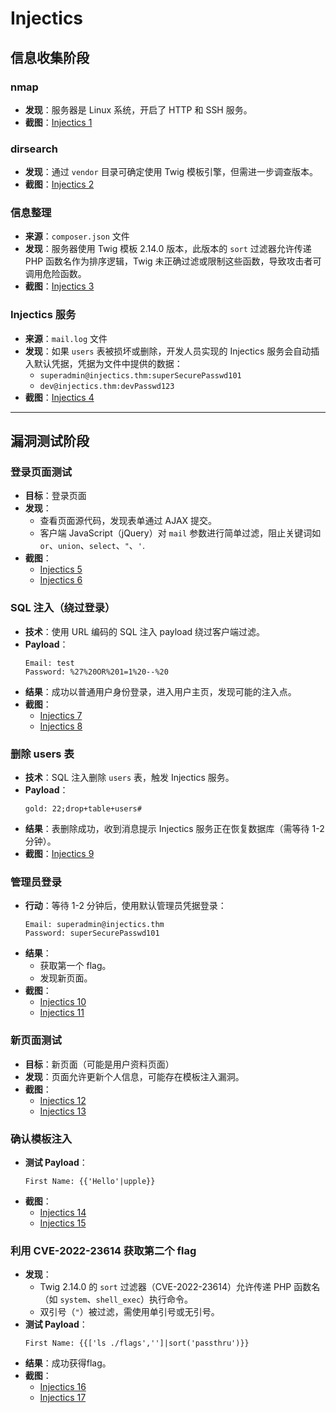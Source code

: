 # Injectics

## 信息收集阶段

### nmap
- **发现**：服务器是 Linux 系统，开启了 HTTP 和 SSH 服务。
- **截图**：[Injectics 1](./iamges/Injectics2.png)

### dirsearch
- **发现**：通过 `vendor` 目录可确定使用 Twig 模板引擎，但需进一步调查版本。
- **截图**：[Injectics 2](./iamges/Injectics3.png)

### 信息整理
- **来源**：`composer.json` 文件
- **发现**：服务器使用 Twig 模板 2.14.0 版本，此版本的 `sort` 过滤器允许传递 PHP 函数名作为排序逻辑，Twig 未正确过滤或限制这些函数，导致攻击者可调用危险函数。
- **截图**：[Injectics 3](./iamges/Injectics4.png)

### Injectics 服务
- **来源**：`mail.log` 文件
- **发现**：如果 `users` 表被损坏或删除，开发人员实现的 Injectics 服务会自动插入默认凭据，凭据为文件中提供的数据：
  - `superadmin@injectics.thm:superSecurePasswd101`
  - `dev@injectics.thm:devPasswd123`
- **截图**：[Injectics 4](./iamges/Injectics5.png)

---

## 漏洞测试阶段

### 登录页面测试
- **目标**：登录页面
- **发现**：
  - 查看页面源代码，发现表单通过 AJAX 提交。
  - 客户端 JavaScript（jQuery）对 `mail` 参数进行简单过滤，阻止关键词如 `or`、`union`、`select`、`"`、`'`.
- **截图**：
  - [Injectics 5](./iamges/Injectics6.png)
  - [Injectics 6](./iamges/Injectics7.png)

### SQL 注入（绕过登录）
- **技术**：使用 URL 编码的 SQL 注入 payload 绕过客户端过滤。
- **Payload**：
  ```
  Email: test
  Password: %27%20OR%201=1%20--%20
  ```
- **结果**：成功以普通用户身份登录，进入用户主页，发现可能的注入点。
- **截图**：
  - [Injectics 7](./iamges/Injectics8.png)
  - [Injectics 8](./iamges/Injectics9.png)

### 删除 users 表
- **技术**：SQL 注入删除 `users` 表，触发 Injectics 服务。
- **Payload**：
  ```
  gold: 22;drop+table+users#
  ```
- **结果**：表删除成功，收到消息提示 Injectics 服务正在恢复数据库（需等待 1-2 分钟）。
- **截图**：[Injectics 9](./iamges/Injectics10.png)

### 管理员登录
- **行动**：等待 1-2 分钟后，使用默认管理员凭据登录：
  ```
  Email: superadmin@injectics.thm
  Password: superSecurePasswd101
  ```
- **结果**：
  - 获取第一个 flag。
  - 发现新页面。
- **截图**：
  - [Injectics 10](./iamges/Injectics11.png)
  - [Injectics 11](./iamges/Injectics12.png)

### 新页面测试
- **目标**：新页面（可能是用户资料页面）
- **发现**：页面允许更新个人信息，可能存在模板注入漏洞。
- **截图**：
  - [Injectics 12](./iamges/Injectics13.png)
  - [Injectics 13](./iamges/Injectics14.png)

### 确认模板注入
- **测试 Payload**：
  ```
  First Name: {{'Hello'|upple}}
  ```
- **截图**：
  - [Injectics 14](./iamges/Injectics15.png)
  - [Injectics 15](./iamges/Injectics16.png)

### 利用 CVE-2022-23614 获取第二个 flag
- **发现**：
  - Twig 2.14.0 的 `sort` 过滤器（CVE-2022-23614）允许传递 PHP 函数名（如 `system`、`shell_exec`）执行命令。
  - 双引号（`"`）被过滤，需使用单引号或无引号。
- **测试 Payload**：
  ```
  First Name: {{['ls ./flags','']|sort('passthru')}}
  ```
- **结果**：成功获得flag。
- **截图**：
  - [Injectics 16](./iamges/Injectics17.png)
  - [Injectics 17](./iamges/Injectics18.png)